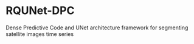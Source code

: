 # RQUNet-DPC
 
Dense Predictive Code and UNet architecture framework for segmenting satellite images time series

